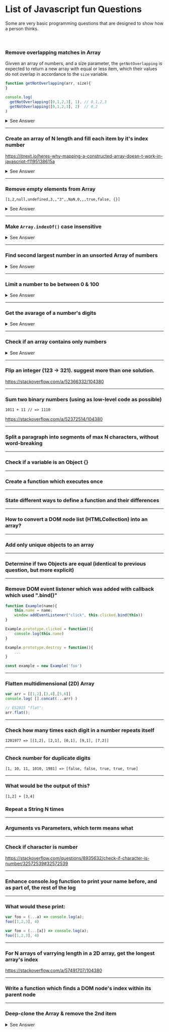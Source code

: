 # List of Javascript fun Questions

Some are very basic programming questions that are designed to show how a person thinks.
<br><br><br>

### Remove overlapping matches in Array

Givven an array of numbers, and a size parameter, the `getNotOverlapping` is expected to return a 
new array with equal or less item, which their values do not overlap in accordance to the `size` variable.

```js
function getNotOverlapping(arr, size){  
}

console.log(
  getNotOverlapping([0,1,2,3], 1), // 0,1,2,3
  getNotOverlapping([0,1,2,3], 2)  // 0,2
)
```

<details>
<summary>See Answer</summary>
	
```js
[1, 2, 3, 4].reduce((acc, item, idx) =>  
idx === 0 || acc[acc.length-1] + size <= item ?
    [...acc, item]
    : acc, [])
```
</details>

---

### Create an array of N length and fill each item by it's index number
   https://itnext.io/heres-why-mapping-a-constructed-array-doesn-t-work-in-javascript-f1195138615a

<details>
<summary>See Answer</summary>
	
```js
[...new Array(5)].map((_, idx) => idx)
```
</details>

------

### Remove empty elements from Array

    [1,2,null,undefined,3,,"3",,NaN,0,,,true,false, {}]

<details>
<summary>See Answer</summary>
	
```js
.filter(Boolean)
```
</details>

------
### Make `Array.indexOf()` case insensitive

<details>
<summary>See Answer</summary>
	
```js
["Foo", "foO", "foo"].findIndex(item => item.toLowerCase() == 'foo')
```
</details>

------
### Find second largest number in an unsorted Array of numbers

<details>
<summary>See Answer</summary>
	
https://stackoverflow.com/a/17040125/104380
</details>

------
### Limit a number to be between 0 & 100 

<details>
<summary>See Answer</summary>
	
```js
Math.max(0, Math.min(100, num))
```
</details>

------
### Get the avarage of a number's digits

<details>
<summary>See Answer</summary>
	
https://stackoverflow.com/a/18234568/104380
	
```js
'1234'.split('').reduce((result, digit, idx, arr) => 
    (result + +digit)/(idx == arr.length-1 ? arr.length : 1)
, 0)
```
Or:

```js
let num = '12345';
let sum = 0

for( let d of num )
  sum += +d

console.log(sum/num.length) // 3
```
</details>


------
### Check if an array contains only numbers

<details>
<summary>See Answer</summary>
	
```js
![1,2,"3"].some(item => typeof item !== "number")
```
</details>

------
### Flip an integer (123 -> 321). suggest more than one solution.

https://stackoverflow.com/a/52366332/104380

------
### Sum two binary numbers (using as low-level code as possible)

    1011 + 11 // => 1110

https://stackoverflow.com/a/52372514/104380

------
### Split a paragraph into segments of max N characters, without word-breaking

------
### Check if a variable is an Object {}

------
### Create a function which executes once

------
### State different ways to define a function and their differences

------
### How to convert a DOM node list (HTMLCollection) into an array?

------
### Add only unique objects to an array

------
### Determine if two Objects are equal (identical to previous question, but more explicit)

------
### Remove DOM event listener which was added with callback which used ".bind()"
```js
function Example(name){
	this.name = name;
	window.addEventListener("click", this.clicked.bind(this))
}

Example.prototype.clicked = function(){
	console.log(this.name)
}

Example.prototype.destroy = function(){
	...
}

const example = new Example('foo')
```
------
### Flatten multidimensional (2D) Array
```js
var arr = [[1,2],[3,4],[5,6]]
console.log( [].concat(...arr) )

// ES2015 "flat":
arr.flat(); 
```
------
### Check how many times each digit in a number repeats itself

    1201977 => [[1,2], [2,1], [0,1], [9,1], [7,2]]

------
### Check number for duplicate digits

    [1, 10, 11, 1010, 1981] => [false, false, true, true, true]

------
### What would be the output of this?

    [1,2] + [3,4]
	
### Repeat a String N times

------
### Arguments vs Parameters, which term means what

------
### Check if character is number
https://stackoverflow.com/questions/8935632/check-if-character-is-number/32572539#32572539

------
### Enhance console.log function to print your name before, and as part of, the rest of the log

------
### What would these print:

```js
var foo = (...a) => console.log(a);
foo([1,2,3], 4)

var foo = (...[a]) => console.log(a);
foo([1,2,3], 4)
```
------		
### For N arrays of varrying length in a 2D array, get the longest array's index
https://stackoverflow.com/a/57491707/104380
    

------		
### Write a function which finds a DOM node's index within its parent node

------		
### Deep-clone the Array & remove the 2nd item
	
<details>
<summary>See Answer</summary>
```js
[{a:1}, {b:2}, {c:3}].reduce((newArr, item, idx) => {
    if( idx != 1 )
        newArr.push({...item})
    return newArr
}, [])
```
</details>
